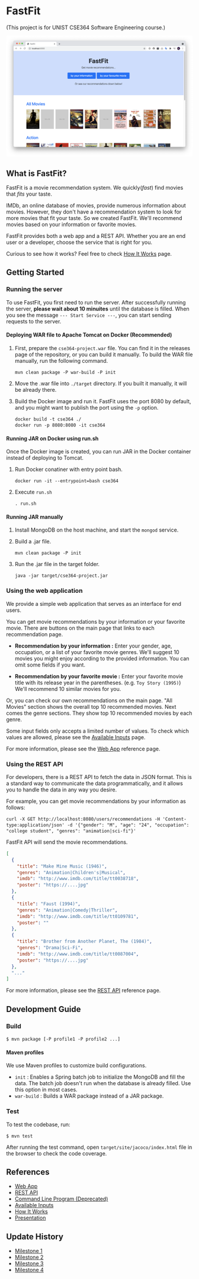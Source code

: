 # FastFit

(This project is for UNIST CSE364 Software Engineering course.)

![main_page](docs/images/main_page.png)



## What is FastFit?

FastFit is a movie recommendation system. We quickly(*fast*) find movies that *fits* your taste.

IMDb, an online database of movies, provide numerous information about movies. However, they don't have a recommendation system to look for more movies that fit your taste. So we created FastFit. We'll recommend movies based on your information or favorite movies.

FastFit provides both a web app and a REST API. Whether you are an end user or a developer, choose the service that is right for you.

Curious to see how it works? Feel free to check [How It Works](/docs/how-it-works.md) page.

## Getting Started

### Running the server

To use FastFit, you first need to run the server. After successfully running the server, **please wait about 10 minuites** until the database is filled. When you see the message `--- Start Service ---`, you can start sending requests to the server.

#### Deploying WAR file to Apache Tomcat on Docker (Recommended)

1. First, prepare the `cse364-project.war` file. You can find it in the releases page of the repository, or you can build it manually. To build the WAR file manually, run the following command.

   ```shell
   mvn clean package -P war-build -P init
   ```

2. Move the .war file into `./target` directory. If you built it manually, it will be already there.

3. Build the Docker image and run it. FastFit uses the port 8080 by default, and you might want to publish the port using the `-p` option.
  
   ```shell
   docker build -t cse364 ./
   docker run -p 8080:8080 -it cse364
   ```
   
   
#### Running JAR on Docker using run.sh

Once the Docker image is created, you can run JAR in the Docker container instead of deploying to Tomcat.

1. Run Docker conatiner with entry point bash.

   ```shell
   docker run -it --entrypoint=bash cse364
   ```
   
2. Execute `run.sh`

   ```shell
   . run.sh
   ```

#### Running JAR manually

1. Install MongoDB on the host machine, and start the `mongod` service.

2. Build a .jar file.

   ```shell
   mvn clean package -P init
   ```

3. Run the .jar file in the target folder.

   ```shell
   java -jar target/cse364-project.jar
   ```

### Using the web application

We provide a simple web application that serves as an interface for end users.

You can get movie recommendations by your information or your favorite movie. There are buttons on the main page that links to each recommendation page.

- **Recommendation by your information :** Enter your gender, age, occupation, or a list of your favorite movie genres. We'll suggest 10 movies you might enjoy according to the provided information. You can omit some fields if you want.

- **Recommendation by your favorite movie :** Enter your favorite movie title with its release year in the parentheses. (e.g. `Toy Story (1995)`) We'll recommend 10 similar movies for you.

Or, you can check our own recommendations on the main page. "All Movies" section shows the overall top 10 recommended movies. Next comes the genre sections. They show top 10 recommended movies by each genre.

Some input fields only accepts a limited number of values. To check which values are allowed, please see the [Available Inputs](/docs/available-inputs.md) page.

For more information, please see the [Web App](/docs/web.md) reference page.

### Using the REST API

For developers, there is a REST API to fetch the data in JSON format. This is a standard way to communicate the data programmatically, and it allows you to handle the data in any way you desire.

For example, you can get movie recommendations by your information as follows:

```shell
curl -X GET http://localhost:8080/users/recommendations -H 'Content-type:application/json' -d '{"gender": "M", "age": "24", "occupation": "college student", "genres": "animation|sci-fi"}'
```

FastFit API will send the movie recommendations.

```json
[
  {
    "title": "Make Mine Music (1946)",
    "genres": "Animation|Children's|Musical",
    "imdb": "http://www.imdb.com/title/tt0038718",
    "poster": "https://....jpg"
  },
  {
    "title": "Faust (1994)",
    "genres": "Animation|Comedy|Thriller",
    "imdb": "http://www.imdb.com/title/tt0109781",
    "poster": ""
  },
  {
    "title": "Brother from Another Planet, The (1984)",
    "genres": "Drama|Sci-Fi",
    "imdb": "http://www.imdb.com/title/tt0087004",
    "poster": "https://....jpg"
  },
  "..."
]
```

For more information, please see the [REST API](/docs/api.md) reference page.

## Development Guide

### Build

```
$ mvn package [-P profile1 -P profile2 ...]
```

#### Maven profiles

We use Maven profiles to customize build configurations.

- `init` : Enables a Spring batch job to initialize the MongoDB and fill the data. The batch job doesn't run when the database is already filled. Use this option in most cases.
- `war-build` : Builds a WAR package instead of a JAR package.

### Test

To test the codebase, run:

```
$ mvn test
```

After running the test command, open `target/site/jacoco/index.html` file in the browser to check the code coverage.

## References

- [Web App](/docs/web.md)
- [REST API](/docs/api.md)
- [Command Line Program (Deprecated)](/docs/cli.md)
- [Available Inputs](/docs/available-inputs.md)
- [How It Works](/docs/how-it-works.md)
- [Presentation](https://docs.google.com/presentation/d/1Sfc_JcOC9VNoQRpx6oe2AehTP-rtVzXSnRz0iKYGxfQ/edit?usp=sharing)

## Update History

- [Milestone 1](/docs/milestones/milestone1.md)
- [Milestone 2](/docs/milestones/milestone2.md)
- [Milestone 3](/docs/milestones/milestone3.md)
- [Milestone 4](/docs/milestones/milestone4.md)
